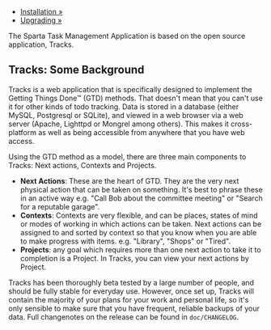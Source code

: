 * [Installation »](installation.md)
* [Upgrading »](upgrading.md)

The Sparta Task Management Application is based on the open source application, Tracks.

## Tracks: Some Background

Tracks is a web application that is specifically designed to implement the Getting Things Done™ (GTD) methods. That doesn't mean that you can't use it for other kinds of todo tracking. Data is stored in a database (either MySQL, Postgresql or SQLite), and viewed in a web browser via a web server (Apache, Lighttpd or Mongrel among others). This makes it cross-platform as well as being accessible from anywhere that you have web access.

Using the GTD method as a model, there are three main components to Tracks: Next actions, Contexts and Projects.

* **Next Actions**: These are the heart of GTD. They are the very next physical action that can be taken on something. It's best to phrase these in an active way e.g. "Call Bob about the committee meeting" or "Search for a reputable garage".
* **Contexts**: Contexts are very flexible, and can be places, states of mind or modes of working in which actions can be taken. Next actions can be assigned to and sorted by context so that you know when you are able to make progress with items. e.g. "Library", "Shops" or "Tired".
* **Projects**: any goal which requires more than one next action to take it to completion is a Project. In Tracks, you can view your next actions by Project.

Tracks has been thoroughly beta tested by a large number of people, and should be fully stable for everyday use. However, once set up, Tracks will contain the majority of your plans for your work and personal life, so it's only sensible to make sure that you have frequent, reliable backups of your data. Full changenotes on the release can be found in `doc/CHANGELOG`.
